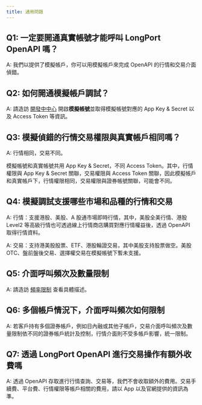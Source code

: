 ```yaml
---
title: 通用問題
---
```


## Q1: 一定要開通真實帳號才能呼叫 LongPort OpenAPI 嗎？

A: 我們以提供了模擬帳戶，你可以用模擬帳戶來完成 OpenAPI 的行情和交易介面偵錯。

## Q2: 如何開通模擬帳戶調試？

A: 請造訪 [開發中中心](/account) 開啟**模擬帳號**並取得模擬帳號對應的 App Key & Secret 以及 Access Token 等資訊。

## Q3: 模擬偵錯的行情交易權限與真實帳戶相同嗎？

A: 行情相同，交易不同。

模擬帳號和真實帳號共用 App Key & Secret，不同 Access Token。其中，行情權限與 App Key & Secret 關聯，交易權限與 Access Token 關聯，因此模擬帳戶和真實帳戶下，行情權限相同，交易權限與證券帳號關聯，可能會不同。

## Q4: 模擬調試支援哪些市場和品種的行情和交易

A: 行情：支援港股、美股、A 股通市場即時行情，其中，美股全美行情、港股 Level2 等高級行情也可透過線上行情商店購買對應行情權益後，透過 OpenAPI 取得行情資料。

A: 交易：支持港美股股票、ETF、港股輪證交易，其中美股支持股票做空。美股 OTC、盤前盤後交易、選擇權交易在模擬帳號下暫未支援。

## Q5: 介面呼叫頻次及數量限制

A: 請造訪 [頻率限制](/docs/#rate-limit) 查看具體描述。

## Q6: 多個帳戶情況下，介面呼叫頻次如何限制

A: 若客戶持有多個證券帳戶，例如日內融或其他子帳戶，交易介面呼叫頻次及數量限制依不同的證券帳戶統計及控制，行情介面則不受多帳戶影響，統一限制。

## Q7: 透過 LongPort OpenAPI 進行交易操作有額外收費嗎

A: 透過 OpenAPI 存取進行行情查詢、交易等，我們不會收取額外的費用。交易手續費、平台費、行情權限等帳戶相關的費用，請以 App 以及官網提供的資訊為準。
